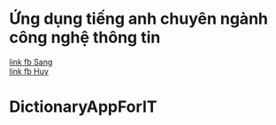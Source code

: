 # Ứng dụng tiếng anh chuyên ngành công nghệ thông tin
[link fb Sang](https://www.facebook.com/kenny.babys.9/) <br>
[link fb Huy](https://www.facebook.com/quanghuybest2k2/)
# DictionaryAppForIT
